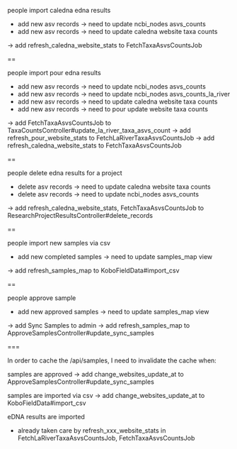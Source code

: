 people import caledna edna results
- add new asv records -> need to update ncbi_nodes asvs_counts
- add new asv records -> need to update caledna website taxa counts

-> add refresh_caledna_website_stats to FetchTaxaAsvsCountsJob

==


people import pour edna results
- add new asv records -> need to update ncbi_nodes asvs_counts
- add new asv records -> need to update ncbi_nodes asvs_counts_la_river
- add new asv records -> need to update caledna website taxa counts
- add new asv records -> need to pour update website taxa counts

-> add FetchTaxaAsvsCountsJob to TaxaCountsController#update_la_river_taxa_asvs_count
-> add refresh_pour_website_stats to FetchLaRiverTaxaAsvsCountsJob
-> add refresh_caledna_website_stats to FetchTaxaAsvsCountsJob


==

people delete edna results for a project
- delete asv records -> need to update caledna website taxa counts
- delete asv records -> need to update ncbi_nodes asvs_counts

-> add refresh_caledna_website_stats, FetchTaxaAsvsCountsJob to ResearchProjectResultsController#delete_records

==

people import new samples via csv
- add new completed samples -> need to update samples_map view

-> add refresh_samples_map to KoboFieldData#import_csv

==

people approve sample
- add new approved samples -> need to update samples_map view

-> add Sync Samples to admin
-> add refresh_samples_map  to ApproveSamplesController#update_sync_samples


===

In order to cache the /api/samples, I need to invalidate the cache when:

samples are approved
-> add change_websites_update_at to ApproveSamplesController#update_sync_samples

samples are imported via csv
-> add change_websites_update_at to KoboFieldData#import_csv

eDNA results are imported
- already taken care  by refresh_xxx_website_stats in FetchLaRiverTaxaAsvsCountsJob,
FetchTaxaAsvsCountsJob
